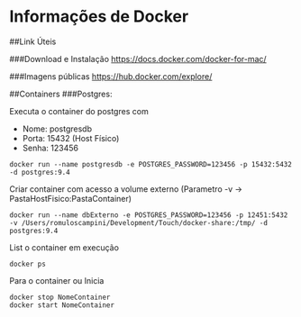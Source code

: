 # Informações de Docker

##Link Úteis

###Download e Instalação
https://docs.docker.com/docker-for-mac/

###Imagens públicas
https://hub.docker.com/explore/

##Containers
###Postgres:

Executa o container do postgres com
- Nome: postgresdb
- Porta: 15432 (Host Físico)
- Senha: 123456
```
docker run --name postgresdb -e POSTGRES_PASSWORD=123456 -p 15432:5432 -d postgres:9.4
```

Criar container com acesso a volume externo 
(Parametro -v -> PastaHostFisico:PastaContainer)
```
docker run --name dbExterno -e POSTGRES_PASSWORD=123456 -p 12451:5432 -v /Users/romuloscampini/Development/Touch/docker-share:/tmp/ -d postgres:9.4
```

List o container em execução
```
docker ps
```

Para o container ou Inicia
```
docker stop NomeContainer
docker start NomeContainer
```
